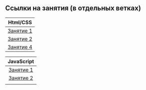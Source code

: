 ## Ссылки на занятия (в отдельных ветках)

|                              Html/CSS                              |
| :----------------------------------------------------------------: |
| [Занятие 1](https://github.com/josserden/blended-38/tree/lesson-1) |
| [Занятие 2](https://github.com/josserden/blended-38/tree/lesson-2) |
| [Занятие 4](https://github.com/josserden/blended-38/tree/lesson-4) |

|                               JavaScript                               |
| :--------------------------------------------------------------------: |
| [Занятие 1](https://github.com/josserden/blended-38/tree/js-lesson-01) |
|                             [Занятие 2]()                              |
|                                                                        |
